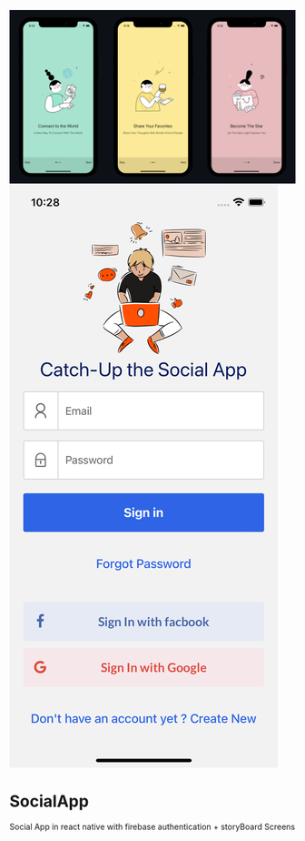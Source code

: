 ![logo](https://github.com/AqeelAsghar/SocialApp/blob/main/Screen%20Shot%202022-10-14%20at%2011.33.12%20PM.png)
![logo](https://github.com/AqeelAsghar/SocialApp/blob/main/Simulator%20Screen%20Shot%20-%20iPhone%2013%20-%202022-10-14%20at%2022.28.41.png)
# SocialApp
Social App in react native with firebase authentication + storyBoard Screens 
